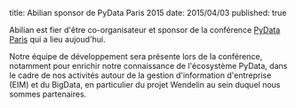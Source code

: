 title: Abilian sponsor de PyData Paris 2015
date: 2015/04/03
published: true

Abilian est fier d'être co-organisateur et sponsor de la conférence 
[PyData Paris](http://pydataparis.joinux.org/) qui a lieu aujoud'hui.

Notre équipe de développement sera présente lors de la conférence, notamment
pour enrichir notre connaissance de l'écosystème PyData, dans le cadre de
nos activités autour de la gestion d'information d'entreprise (EIM) et
du BigData, en particulier du projet Wendelin au sein duquel nous sommes
partenaires.

